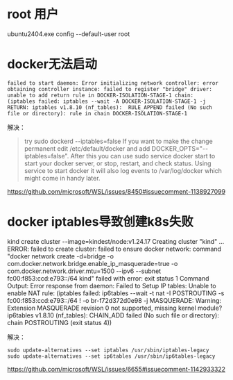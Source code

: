 # root 用户
ubuntu2404.exe config --default-user root

# docker无法启动
```
failed to start daemon: Error initializing network controller: error obtaining controller instance: failed to register "bridge" driver: unable to add return rule in DOCKER-ISOLATION-STAGE-1 chain:  (iptables failed: iptables --wait -A DOCKER-ISOLATION-STAGE-1 -j RETURN: iptables v1.8.10 (nf_tables):  RULE_APPEND failed (No such file or directory): rule in chain DOCKER-ISOLATION-STAGE-1
```
解决：
> try sudo dockerd --iptables=false
> If you want to make the change permanent edit /etc/default/docker and add DOCKER_OPTS="--iptables=false". After this you can use sudo service docker start to start your docker server, or stop, restart, and check status. Using service to start docker it will also log events to /var/log/docker which might come in handy later.

https://github.com/microsoft/WSL/issues/8450#issuecomment-1138927099

# docker iptables导致创建k8s失败

kind create cluster --image=kindest/node:v1.24.17
Creating cluster "kind" ...
ERROR: failed to create cluster: failed to ensure docker network: command "docker network create -d=bridge -o com.docker.network.bridge.enable_ip_masquerade=true -o com.docker.network.driver.mtu=1500 --ipv6 --subnet fc00:f853:ccd:e793::/64 kind" failed with error: exit status 1
Command Output: Error response from daemon: Failed to Setup IP tables: Unable to enable NAT rule:  (iptables failed: ip6tables --wait -t nat -I POSTROUTING -s fc00:f853:ccd:e793::/64 ! -o br-f72d372d0e98 -j MASQUERADE: Warning: Extension MASQUERADE revision 0 not supported, missing kernel module?
ip6tables v1.8.10 (nf_tables):  CHAIN_ADD failed (No such file or directory): chain POSTROUTING
 (exit status 4))

 解决：
 ```
sudo update-alternatives --set iptables /usr/sbin/iptables-legacy
sudo update-alternatives --set ip6tables /usr/sbin/ip6tables-legacy
```

 https://github.com/microsoft/WSL/issues/6655#issuecomment-1142933322

